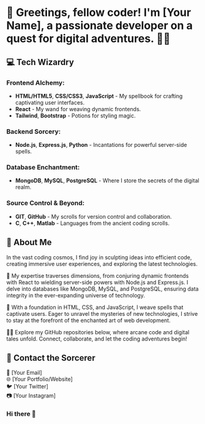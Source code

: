 # 👋 Greetings, fellow coder! I'm [Your Name], a passionate developer on a quest for digital adventures. 🚀✨

## 💻 Tech Wizardry

### Frontend Alchemy:
- **HTML/HTML5**, **CSS/CSS3**, **JavaScript** - My spellbook for crafting captivating user interfaces.
- **React** - My wand for weaving dynamic frontends.
- **Tailwind**, **Bootstrap** - Potions for styling magic.

### Backend Sorcery:
- **Node.js**, **Express.js**, **Python** - Incantations for powerful server-side spells.

### Database Enchantment:
- **MongoDB**, **MySQL**, **PostgreSQL** - Where I store the secrets of the digital realm.

### Source Control & Beyond:
- **GIT**, **GitHub** - My scrolls for version control and collaboration.
- **C**, **C++**, **Matlab** - Languages from the ancient coding scrolls.

## 🧙 About Me

In the vast coding cosmos, I find joy in sculpting ideas into efficient code, creating immersive user experiences, and exploring the latest technologies.

🌌 My expertise traverses dimensions, from conjuring dynamic frontends with React to wielding server-side powers with Node.js and Express.js. I delve into databases like MongoDB, MySQL, and PostgreSQL, ensuring data integrity in the ever-expanding universe of technology.

🔮 With a foundation in HTML, CSS, and JavaScript, I weave spells that captivate users. Eager to unravel the mysteries of new technologies, I strive to stay at the forefront of the enchanted art of web development.

👨‍💻 Explore my GitHub repositories below, where arcane code and digital tales unfold. Connect, collaborate, and let the coding adventures begin!

## 🌟 Contact the Sorcerer

📧 [Your Email]  
🌐 [Your Portfolio/Website]  
🐦 [Your Twitter]  
📷 [Your Instagram]  





### Hi there 👋

<!--
**sanjib-12/sanjib-12** is a ✨ _special_ ✨ repository because its `README.md` (this file) appears on your GitHub profile.

Here are some ideas to get you started:

- 🔭 I’m currently working on ...
- 🌱 I’m currently learning ...
- 👯 I’m looking to collaborate on ...
- 🤔 I’m looking for help with ...
- 💬 Ask me about ...
- 📫 How to reach me: ...
- 😄 Pronouns: ...
- ⚡ Fun fact: ...
-->
